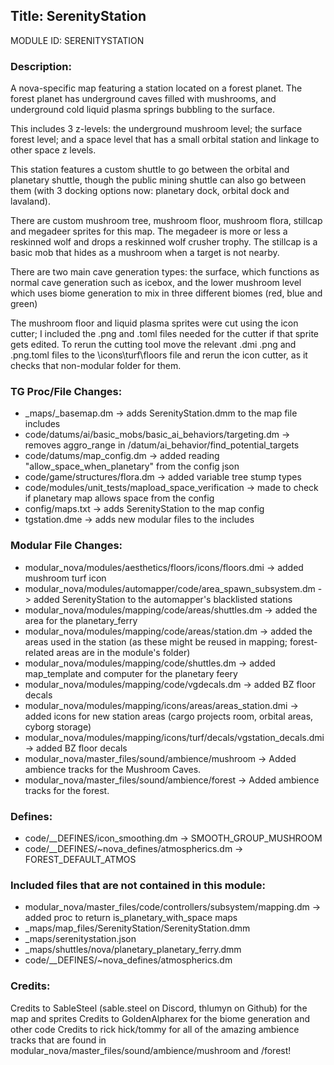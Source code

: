 ## Title: SerenityStation

MODULE ID: SERENITYSTATION

### Description:

A nova-specific map featuring a station located on a forest planet. The forest planet has underground caves filled with mushrooms, and underground cold liquid plasma springs bubbling to the surface.

This includes 3 z-levels: the underground mushroom level; the surface forest level; and a space level that has a small orbital station and linkage to other space z levels.

This station features a custom shuttle to go between the orbital and planetary shuttle, though the public mining shuttle can also go between them (with 3 docking options now: planetary dock, orbital dock and lavaland).

There are custom mushroom tree, mushroom floor, mushroom flora, stillcap and megadeer sprites for this map. The megadeer is more or less a reskinned wolf and drops a reskinned wolf crusher trophy. The stillcap is a basic mob that hides as a mushroom when a target is not nearby.

There are two main cave generation types: the surface, which functions as normal cave generation such as icebox, and the lower mushroom level which uses biome generation to mix in three different biomes (red, blue and green)

The mushroom floor and liquid plasma sprites were cut using the icon cutter; I included the .png and .toml files needed for the cutter if that sprite gets edited.
To rerun the cutting tool move the relevant .dmi .png and .png.toml files to the \icons\turf\floors file and rerun the icon cutter, as it checks that non-modular folder for them.

### TG Proc/File Changes:

- _maps/_basemap.dm -> adds SerenityStation.dmm to the map file includes
- code/datums/ai/basic_mobs/basic_ai_behaviors/targeting.dm -> removes aggro_range in /datum/ai_behavior/find_potential_targets
- code/datums/map_config.dm -> added reading "allow_space_when_planetary" from the config json
- code/game/structures/flora.dm -> added variable tree stump types
- code/modules/unit_tests/mapload_space_verification -> made to check if planetary map allows space from the config
- config/maps.txt -> adds SerenityStation to the map config
- tgstation.dme -> adds new modular files to the includes

### Modular File Changes:

- modular_nova/modules/aesthetics/floors/icons/floors.dmi -> added mushroom turf icon
- modular_nova/modules/automapper/code/area_spawn_subsystem.dm -> added SerenityStation to the automapper's blacklisted stations
- modular_nova/modules/mapping/code/areas/shuttles.dm -> added the area for the planetary_ferry
- modular_nova/modules/mapping/code/areas/station.dm -> added the areas used in the station (as these might be reused in mapping; forest-related areas are in the module's folder)
- modular_nova/modules/mapping/code/shuttles.dm -> added map_template and computer for the planetary feery
- modular_nova/modules/mapping/code/vgdecals.dm -> added BZ floor decals
- modular_nova/modules/mapping/icons/areas/areas_station.dmi -> added icons for new station areas (cargo projects room, orbital areas, cyborg storage)
- modular_nova/modules/mapping/icons/turf/decals/vgstation_decals.dmi -> added BZ floor decals
- modular_nova/master_files/sound/ambience/mushroom -> Added ambience tracks for the Mushroom Caves.
- modular_nova/master_files/sound/ambience/forest -> Added ambience tracks for the forest.

### Defines:

- code/__DEFINES/icon_smoothing.dm -> SMOOTH_GROUP_MUSHROOM
- code/__DEFINES/~nova_defines/atmospherics.dm -> FOREST_DEFAULT_ATMOS

### Included files that are not contained in this module:

- modular_nova/master_files/code/controllers/subsystem/mapping.dm -> added proc to return is_planetary_with_space maps
- _maps/map_files/SerenityStation/SerenityStation.dmm
- _maps/serenitystation.json
- _maps/shuttles/nova/planetary_planetary_ferry.dmm
- code/__DEFINES/~nova_defines/atmospherics.dm

### Credits:

Credits to SableSteel (sable.steel on Discord, thlumyn on Github) for the map and sprites
Credits to GoldenAlpharex for the biome generation and other code
Credits to rick hick/tommy for all of the amazing ambience tracks that are found in modular_nova/master_files/sound/ambience/mushroom and /forest!
